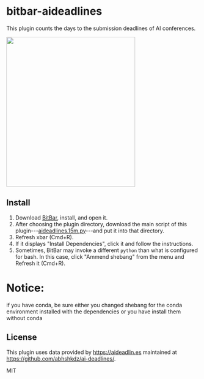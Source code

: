 # bitbar-aideadlines

This plugin counts the days to the submission deadlines of AI conferences.

<img src="https://github.com/nzer0/bitbar-aideadlines/blob/master/aid-screenshot.png?raw=true" width="337" height="391">

## Install
1. Download [BitBar](https://getbitbar.com), install, and open it.
2. After choosing the plugin directory, download the main script of this plugin---[aideadlines.15m.py](https://raw.githubusercontent.com/nzer0/bitbar-aideadlines/master/aideadlines.15m.py)---and put it into that directory.
3. Refresh xbar (Cmd+R).
4. If it displays "Install Dependencies", click it and follow the instructions.
5. Sometimes, BitBar may invoke a different `python` than what is configured for bash. In this case, click "Ammend shebang" from the menu and Refresh it (Cmd+R).

# Notice:
if you have conda, be sure either you changed shebang for the conda environment installed with the dependencies or you have install them without conda

## License
This plugin uses data provided by <https://aideadlin.es> maintained at <https://github.com/abhshkdz/ai-deadlines/>. 

MIT
